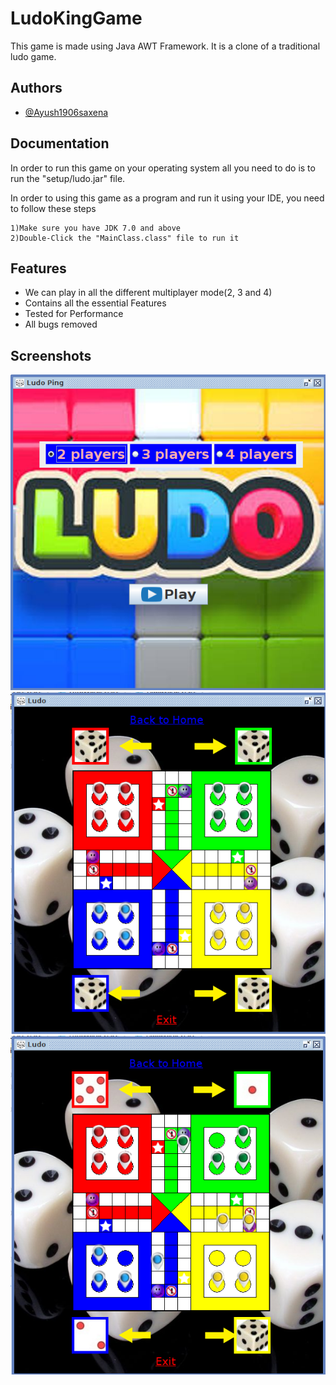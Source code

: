 # LudoKingGame

This game is made using Java AWT Framework. It is a clone of a traditional ludo game.
## Authors

- [@Ayush1906saxena](https://github.com/Ayush1906saxena)


## Documentation

In order to run this game on your operating system all you need to do is
to run the "setup/ludo.jar" file.

In order to using this game as a program and run it using your 
IDE, you need to follow these steps

    1)Make sure you have JDK 7.0 and above
    2)Double-Click the "MainClass.class" file to run it


## Features

- We can play in all the different multiplayer mode(2, 3 and 4)
- Contains all the essential Features
- Tested for Performance
- All bugs removed


## Screenshots

![](images/ludo1.png)
![](images/ludo2.png)
![](images/ludo4.png)

